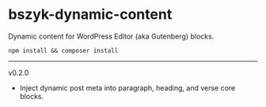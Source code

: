 # bszyk-dynamic-content
Dynamic content for WordPress Editor (aka Gutenberg) blocks.
```
npm install && composer install
```
---
v0.2.0
 - Inject dynamic post meta into paragraph, heading, and verse core blocks.